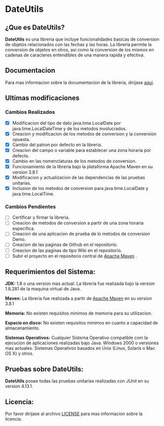 # DateUtils

## ¿Que es DateUtils?
									
**DateUtils** es una libreria que incluye funcionalidades basicas de conversion de objetos relacionados 
con las fechas y las horas. La libreria permite la conversion de objetos en otros, asi como la conversion 
de los mismos en cadenas de caracteres entendibles de una manera rapida y efectiva.
		 
## Documentacion
									
Para mas informacion sobre la documentacion de la libreria, dirijase [aqui](docs/index.md).
		
## Ultimas modificaciones
									
### Cambios Realizados

- [x] Modificacion del tipo de dato java.time.LocalDate por java.time.LocalDateTime y de los metodos involucrados.
- [x] Creacion y modificacion de los metodos de conversion y la conversion opuesta.
- [x] Cambio del patron por defecto en la libreria.
- [x] Creacion del campo o variable para establecer una zona horaria por defecto.
- [x] Cambio en las nomenclaturas de los metodos de conversion.
- [x] Funcionamiento de la libreria bajo la plataforma Apache Maven en su version 3.8.1
- [x] Modificacion y actualizacion de las dependencias de las pruebas unitarias.
- [x] Inclusion de los metodos de conversion para java.time.LocalDate y java.time.LocalTime.

### Cambios Pendientes

- [ ] Certificar y firmar la libreria.
- [ ] Creacion de metodos de conversion a partir de una zona horaria especifica.
- [ ] Creacion de una aplicacion de prueba de lo metodos de conversion Demo.
- [ ] Creacion de las paginas de Github en el repositorio.
- [ ] Creacion de las paginas de tipo Wiki en el repositorio.
- [ ] Subir el proyecto en el repositorio central de [Apache Maven](http://repo2.maven.apache.org/) .
		
## Requerimientos del Sistema:

**JDK:**
1.8 o una version mas actual.
La libreria fue realizada bajo la version 1.8.281 de la maquina virtual de Java.

**Maven:**
La libreria fue realizada a partir de [Apache Maven](https://maven.apache.org/) en su version 3.8.1	

**Memoria:**
No existen requisitos minimos de memoria para su utilizacion.

**Espacio en disco:**
No existen requisitos minimos en cuanto a capacidad de almacenamiento.

**Sistemas Operativos:**
Cualquier Sistema Operativo compatible com la ejecucion de aplicaciones realizadas bajo Java.
Windows 2000 o versiones mas actuales.
Sistemas Operativos basados en Unix (Linux, Solaris o Mac OS X) y otros.
		
## Pruebas sobre DateUtils:
		
**DateUtils** posee todas las pruebas unitarias realizadas con *JUnit* en su version 4.13.1.
		
## Licencia:

Por favor dirijase al archivo [LICENSE](LICENSE) para mas informacion sobre la licencia.
